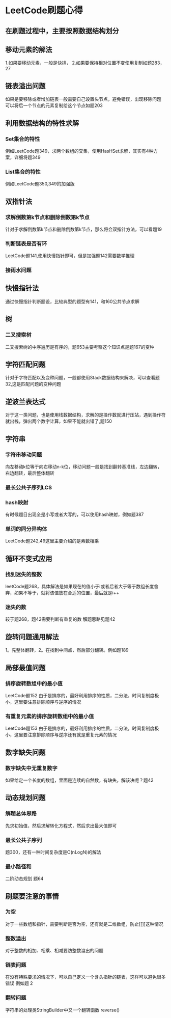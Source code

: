 # LeetCode刷题心得
## 在刷题过程中，主要按照数据结构划分
## 移动元素的解法
1.如果要移动元素，一般是快排，
2.如果要保持相对位置不变使用复制如题283，27
## 链表溢出问题
如果是要移除或者增加链表一般需要自己设置头节点，避免错误，出现移除问题
可以将后一个节点的元素复制给这个节点如题203
## 利用数据结构的特性求解
### Set集合的特性
例如LeetCode题349，求两个数组的交集，使用HasHSet求解，其实有4种方案，详细将题349
### List集合的特性
例如LeetCode题350,349的加强版
## 双指针法
### 求解倒数第k节点和删除倒数第k节点
针对于求解倒数第k节点和删除倒数第k节点，那么将会双指针方法，可以看题19
### 判断链表是否有环
LeetCode题141,使用快慢指针即可，但是加强题142需要数学推理
### 接雨水问题

## 快慢指针法
通过快慢指针判断题设，比较典型的题型有141，和160公共节点求解
## 树
### 二叉搜索树
二叉搜索树的中序遍历是有序的，题653主要考察这个知识点是题167的变种
## 字符匹配问题
针对于字符匹配以及变种问题，一般都使用Stack数据结构来解决，可以查看题32,这是匹配问题的变种问题
## 逆波兰表达式
对于这一类问题，也是使用栈数据结构，求解的是操作数就进行压站，遇到操作符就出栈，弹出两个数字计算，如果不能就出错了,题150
## 字符串
### 字符串移动问题
  向左移动k位等于向右移动n-k位，移动问题一般是找到翻转基准线，左边翻转，右边翻转，最后整体翻转
### 最长公共子序列LCS
### hash映射
有时候题目出现全是小写或者大写的，可以使用hash映射，例如题387
### 单词的同分异构体
LeetCode题242,49这里主要介绍的是素数相乘
## 循环不变式应用
### 找到迷失的整数
leetCode题268，具体解法是如果现在的值小于i或者后者大于等于数组长度舍弃，如果不等于，就将该值放在合适的位置，最后就是i++
### 迷失的数
较于题268，题42需要判断有重复的数 解题思路见题42
## 旋转问题通用解法
1。先整体翻转，2。在找到中间点，然后部分翻转。例如题189
## 局部最值问题
### 排序旋转数组中的最小值
LeetCode题152 由于是排序的，最好利用排序的性质，二分法，时间复制度极小，这里要注意排除顺序与逆序的情况
### 有重复元素的排序旋转数组中的最小值
LeetCode题153 由于是排序的，最好利用排序的性质，二分法，时间复制度极小，这里要注意排除顺序与逆序还有就是重复元素的情况
## 数字缺失问题
### 数字缺失中无重复数字
如果给定一个长度的数组，里面是连续的自然数，有缺失，解该决呢？题42
## 动态规划问题
### 解题总体思路
先求初始值，然后求解转化方程式，然后求出最大值即可
### 最长公共子序列
题300，还有一种时间复杂度是O(nLogN)的解法
### 最小路径和
二阶动态规划 题64
## 刷题要注意的事情
### 为空
对于一些数组和指针，需要判断是否为空，还有就是二维数组，防止[[]]这种情况
### 整数溢出
对于整数的相加、相乘、相减要防整数溢出的问题
### 链表问题
在没有特殊要求的情况下，可以自己定义一个含头指针的链表，这样可以避免很多错误
例如题 2
### 翻转问题
字符串的处理类StringBuilder中又一个翻转函数 reverse()
